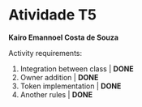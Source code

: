 # Atividade T5
**Kairo Emannoel Costa de Souza**

Activity requirements:
  1. Integration between class | **DONE**
  1. Owner addition | **DONE**
  1. Token implementation | **DONE**
  1. Another rules | **DONE**
      
